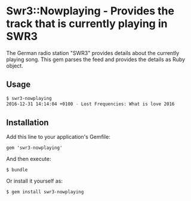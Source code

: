 # Swr3::Nowplaying - Provides the track that is currently playing in SWR3

The German radio station "SWR3" provides details about the currently playing song. This gem parses the feed and provides the details as Ruby object.

## Usage

```bash
$ swr3-nowplaying
2016-12-31 14:14:04 +0100 - Lost Frequencies: What is love 2016
```

## Installation

Add this line to your application's Gemfile:

    gem 'swr3-nowplaying'

And then execute:

    $ bundle

Or install it yourself as:

    $ gem install swr3-nowplaying

